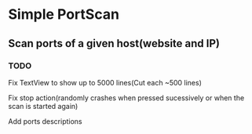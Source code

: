 # Simple PortScan
## Scan ports of a given host(website and IP)

### TODO
Fix TextView to show up to 5000 lines(Cut each ~500 lines)

Fix stop action(randomly crashes when pressed sucessively or when the scan is started again)

Add ports descriptions
